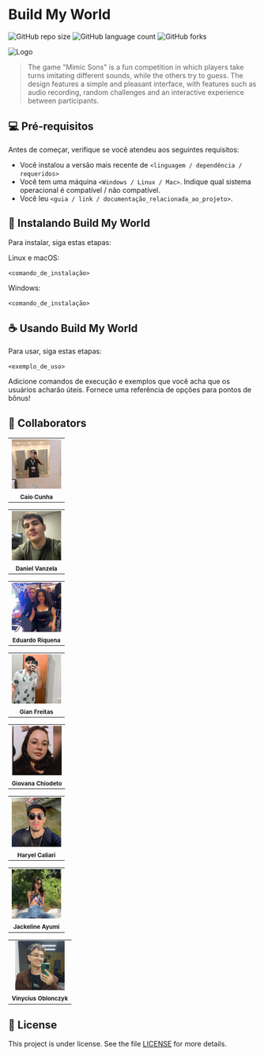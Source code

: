 # Build My World

![GitHub repo size](https://img.shields.io/github/repo-size/itscaiocunha/BMW_ONU?style=for-the-badge)
![GitHub language count](https://img.shields.io/github/languages/count/itscaiocunha/BMW_ONU?style=for-the-badge)
![GitHub forks](https://img.shields.io/github/forks/itscaiocunha/BMW_ONU?style=for-the-badge)

<img src="assets/.png" alt="Logo">

> The game "Mimic Sons" is a fun competition in which players take turns imitating different sounds, while the others try to guess. The design features a simple and pleasant interface, with features such as audio recording, random challenges and an interactive experience between participants. 

## 💻 Pré-requisitos

Antes de começar, verifique se você atendeu aos seguintes requisitos:

- Você instalou a versão mais recente de `<linguagem / dependência / requeridos>`
- Você tem uma máquina `<Windows / Linux / Mac>`. Indique qual sistema operacional é compatível / não compatível.
- Você leu `<guia / link / documentação_relacionada_ao_projeto>`.

## 🚀 Instalando Build My World

Para instalar, siga estas etapas:

Linux e macOS:

```
<comando_de_instalação>
```

Windows:

```
<comando_de_instalação>
```

## ☕ Usando Build My World

Para usar, siga estas etapas:

```
<exemplo_de_uso>
```

Adicione comandos de execução e exemplos que você acha que os usuários acharão úteis. Fornece uma referência de opções para pontos de bônus!


## 🤝 Collaborators

<table>
  <tr>
    <td align="center">
      <a href="https://github.com/itscaiocunha" title="Caio Cunha">
        <img src="assets/Caio.png" width="100px;" alt="Foto do Caio Cunha no GitHub"/><br>
        <sub>
          <b>Caio Cunha</b>
        </sub>
      </a>
    </td>
</table>
<table>
  <tr>
    <td align="center">
      <a title="Daniel Vanzela">
        <img src="assets/Daniel.png" width="100px;" alt="Foto do Daniel"/><br>
        <sub>
          <b>Daniel Vanzela</b>
        </sub>
      </a>
    </td>
</table>
<table>
  <tr>
    <td align="center">
      <a title="Eduardo Riquena">
        <img src="assets/Edu.png" width="100px;" alt="Foto do Edu"/><br>
        <sub>
          <b>Eduardo Riquena</b>
        </sub>
      </a>
    </td>
</table>
<table>
  <tr>
    <td align="center">
      <a title="Gian Freitas">
        <img src="assets/Gian.png" width="100px;" alt="Foto do Gian Freitas"/><br>
        <sub>
          <b>Gian Freitas</b>
        </sub>
      </a>
    </td>
</table>
<table>
  <tr>
    <td align="center">
      <a title="Giovana Chiodeto">
        <img src="assets/Giovana.png" width="100px;" alt="Foto do Giovana Chiodeto"/><br>
        <sub>
          <b>Giovana Chiodeto</b>
        </sub>
      </a>
    </td>
</table>
<table>
  <tr>
    <td align="center">
      <a title="Haryel Caliari">
        <img src="assets/haryel.png" width="100px;" alt="Foto do Haryel Caliari"/><br>
        <sub>
          <b>Haryel Caliari</b>
        </sub>
      </a>
    </td>
</table>
<table>
  <tr>
    <td align="center">
      <a title="Jackeline Ayumi">
        <img src="assets/Ayumi.png" width="100px;" alt="Foto do Jackeline Ayumi"/><br>
        <sub>
          <b>Jackeline Ayumi</b>
        </sub>
      </a>
    </td>
</table>
<table>
  <tr>
    <td align="center">
      <a title="Vinycius Oblonczyk">
        <img src="assets/Viny.png" width="100px;" alt="Foto do Vinycius Oblonczyk"/><br>
        <sub>
          <b>Vinycius Oblonczyk</b>
        </sub>
      </a>
    </td>
</table>

## 📝 License

This project is under license. See the file [LICENSE](LICENSE.md) for more details.